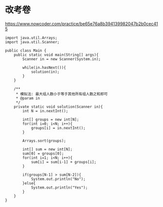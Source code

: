 # 改考卷
https://www.nowcoder.com/practice/be65e76a8b394139982047b2b0cec415

    import java.util.Arrays;
    import java.util.Scanner;
    
    public class Main {
        public static void main(String[] args){
            Scanner in = new Scanner(System.in);
    
            while(in.hasNext()){
                solution(in);
            }
        }
    
        /**
         * 模拟法: 最大组人数小于等于其他所有组人数之和即可
         * @param in
         */
        private static void solution(Scanner in){
            int N = in.nextInt();
    
            int[] groups = new int[N];
            for(int i=0; i<N; i++){
                groups[i] = in.nextInt();
            }
    
            Arrays.sort(groups);
    
            int[] sum = new int[N];
            sum[0] = groups[0];
            for(int i=1; i<N; i++){
                sum[i] = sum[i-1] + groups[i];
            }
    
            if(groups[N-1] > sum[N-2]){
                System.out.println("No");
            }else{
                System.out.println("Yes");
            }
        }
    }
    

